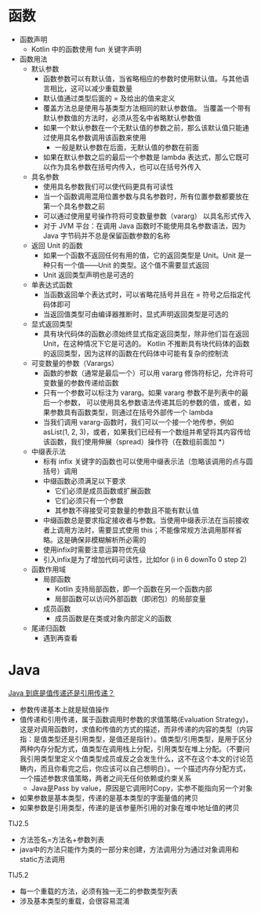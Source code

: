 # 函数

+ 函数声明
  + Kotlin 中的函数使用 fun 关键字声明
+ 函数用法
  + 默认参数
    + 函数参数可以有默认值，当省略相应的参数时使用默认值。与其他语言相比，这可以减少重载数量
    + 默认值通过类型后面的 = 及给出的值来定义
    + 覆盖方法总是使用与基类型方法相同的默认参数值。 当覆盖一个带有默认参数值的方法时，必须从签名中省略默认参数值
    + 如果一个默认参数在一个无默认值的参数之前，那么该默认值只能通过使用具名参数调用该函数来使用
      + 一般是默认参数在后面，无默认值的参数在前面
    + 如果在默认参数之后的最后一个参数是 lambda 表达式，那么它既可以作为具名参数在括号内传入，也可以在括号外传入
  + 具名参数
    + 使用具名参数我们可以使代码更具有可读性
    + 当一个函数调用混用位置参数与具名参数时，所有位置参数都要放在第一个具名参数之前
    + 可以通过使用星号操作符将可变数量参数（vararg） 以具名形式传入
    + 对于 JVM 平台：在调用 Java 函数时不能使用具名参数语法，因为 Java 字节码并不总是保留函数参数的名称
  + 返回 Unit 的函数
    + 如果一个函数不返回任何有用的值，它的返回类型是 Unit。Unit 是一种只有一个值——Unit 的类型。这个值不需要显式返回
    + Unit 返回类型声明也是可选的
  + 单表达式函数
    + 当函数返回单个表达式时，可以省略花括号并且在 = 符号之后指定代码体即可
    + 当返回值类型可由编译器推断时，显式声明返回类型是可选的
  + 显式返回类型
    + 具有块代码体的函数必须始终显式指定返回类型，除非他们旨在返回 Unit，在这种情况下它是可选的。 Kotlin 不推断具有块代码体的函数的返回类型，因为这样的函数在代码体中可能有复杂的控制流
  + 可变数量的参数（Varargs）
    + 函数的参数（通常是最后一个）可以用 vararg 修饰符标记，允许将可变数量的参数传递给函数
    + 只有一个参数可以标注为 vararg。如果 vararg 参数不是列表中的最后一个参数， 可以使用具名参数语法传递其后的参数的值，或者，如果参数具有函数类型，则通过在括号外部传一个 lambda
    + 当我们调用 vararg-函数时，我们可以一个接一个地传参，例如 asList(1, 2, 3)，或者，如果我们已经有一个数组并希望将其内容传给该函数，我们使用伸展（spread）操作符（在数组前面加 *）
  + 中缀表示法
    + 标有 infix 关键字的函数也可以使用中缀表示法（忽略该调用的点与圆括号）调用
    + 中缀函数必须满足以下要求
      + 它们必须是成员函数或扩展函数
      + 它们必须只有一个参数
      + 其参数不得接受可变数量的参数且不能有默认值
    + 中缀函数总是要求指定接收者与参数。当使用中缀表示法在当前接收者上调用方法时，需要显式使用 this；不能像常规方法调用那样省略。这是确保非模糊解析所必需的
    + 使用infix时需要注意运算符优先级
    + 引入infix是为了增加代码可读性，比如for (i in 6 downTo 0 step 2)
  + 函数作用域
    + 局部函数
      + Kotlin 支持局部函数，即一个函数在另一个函数内部
      + 局部函数可以访问外部函数（即闭包）的局部变量
    + 成员函数
      + 成员函数是在类或对象内部定义的函数
  + 尾递归函数
    + 遇到再查看

# Java

[Java 到底是值传递还是引用传递？](https://www.zhihu.com/question/31203609)

+ 参数传递基本上就是赋值操作
+ 值传递和引用传递，属于函数调用时参数的求值策略(Evaluation Strategy)，这是对调用函数时，求值和传值的方式的描述，而非传递的内容的类型（内容指：是值类型还是引用类型，是值还是指针）。值类型/引用类型，是用于区分两种内存分配方式，值类型在调用栈上分配，引用类型在堆上分配。（不要问我引用类型里定义个值类型成员或反之会发生什么，这不在这个本文的讨论范畴内，而且你看完之后，你应该可以自己想明白）。一个描述内存分配方式，一个描述参数求值策略，两者之间无任何依赖或约束关系
  + Java是Pass by value，原因是它调用时Copy，实参不能指向另一个对象
+ 如果参数是基本类型，传递的是基本类型的字面量值的拷贝
+ 如果参数是引用类型，传递的是该参量所引用的对象在堆中地址值的拷贝

TIJ2.5

+ 方法签名=方法名+参数列表
+ java中的方法只能作为类的一部分来创建，方法调用分为通过对象调用和static方法调用

TIJ5.2

+ 每一个重载的方法，必须有独一无二的参数类型列表
+ 涉及基本类型的重载，会很容易混淆